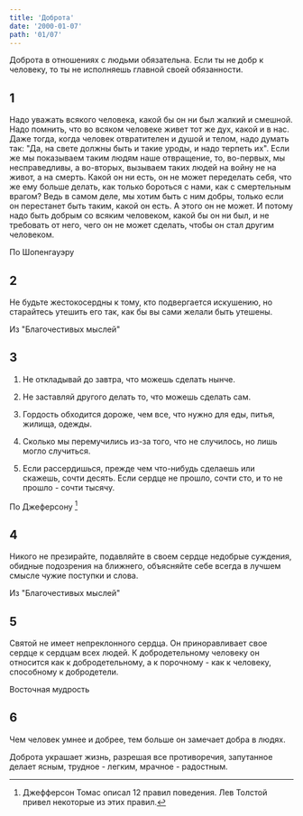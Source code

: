 ```yaml
---
title: 'Доброта'
date: '2000-01-07'
path: '01/07'
---
```


Доброта в отношениях с людьми обязательна. Если ты не добр к человеку, то ты не исполняешь главной своей обязанности.
<!-- {.intro} -->

## 1

Надо уважать всякого человека, какой бы он ни был жалкий и смешной. Надо помнить, что во всяком человеке живет тот же дух, какой и в нас. Даже тогда, когда человек отвратителен и душой и телом, надо думать так: "Да, на свете должны быть и такие уроды, и надо терпеть их". Если же мы показываем таким людям наше отвращение, то, во-первых, мы несправедливы, а во-вторых, вызываем таких людей на войну не на живот, а на смерть. Какой он ни есть, он не может переделать себя, что же ему больше делать, как только бороться с нами, как с смертельным врагом? Ведь в самом деле, мы хотим быть с ним добры, только если он перестанет быть таким, какой он есть. А этого он не может. И потому надо быть добрым со всяким человеком, какой бы он ни был, и не требовать от него, чего он не может сделать, чтобы он стал другим человеком.

По Шопенгауэру
<!-- {.source} -->

## 2

Не будьте жестокосердны к тому, кто подвергается искушению, но старайтесь утешить его так, как бы вы сами желали быть утешены.

Из "Благочестивых мыслей"
<!-- {.source} -->

## 3

1) Не откладывай до завтра, что можешь сделать нынче.

2) Не заставляй другого делать то, что можешь сделать сам.

3) Гордость обходится дороже, чем все, что нужно для еды, питья, жилища, одежды.

4) Сколько мы перемучились из-за того, что не случилось, но лишь могло случиться.

5) Если рассердишься, прежде чем что-нибудь сделаешь или скажешь, сочти десять. Если сердце не прошло, сочти сто, и то не прошло - сочти тысячу.

По Джеферсону [^1]
<!-- {.source} -->

## 4

Никого не презирайте, подавляйте в своем сердце недобрые суждения, обидные подозрения на ближнего, объясняйте себе всегда в лучшем смысле чужие поступки и слова.

Из "Благочестивых мыслей"
<!-- {.source} -->

## 5

Святой не имеет непреклонного сердца. Он приноравливает свое сердце к сердцам всех людей. К добродетельному человеку он относится как к добродетельному, а к порочному - как к человеку, способному к добродетели.

Восточная мудрость
<!-- {.source} -->

## 6

Чем человек умнее и добрее, тем больше он замечает добра в людях.
<!-- {.conclusion} -->

Доброта украшает жизнь, разрешая все противоречия, запутанное делает ясным, трудное - легким, мрачное - радостным.
<!-- {.conclusion} -->

[^1]: Джефферсон Томас описал 12 правил поведения. Лев Толстой привел некоторые из этих правил.